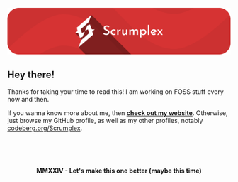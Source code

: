 ![Banner](assets/banners/github_banner.svg.png)

Hey there!
------------------------
Thanks for taking your time to read this! I am working on FOSS stuff every now and then.

If you wanna know more about me, then [**check out my website**](https://scrumplex.net).
Otherwise, just browse my GitHub profile, as well as my other profiles, notably [codeberg.org/Scrumplex](https://codeberg.org/Scrumplex).

<br>
<br>
<br>
<p align="center"><strong>MMXXIV - Let's make this one better (maybe this time)</strong></p>
